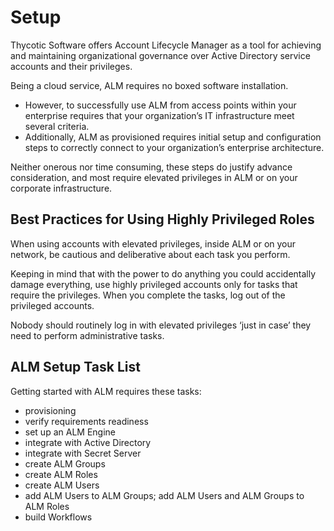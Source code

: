 ﻿[title]: # (Setup)
[tags]: # (Account Lifecycle Manager,ALM,Active Directory,)
[priority]: # (5000)

# Setup

Thycotic Software offers Account Lifecycle Manager as a tool for achieving and maintaining organizational governance over Active Directory service accounts and their privileges.

Being a cloud service, ALM requires no boxed software installation.

* However, to successfully use ALM from access points within your enterprise requires that your organization’s IT infrastructure meet several criteria.
* Additionally, ALM as provisioned requires initial setup and configuration steps to correctly connect to your organization’s enterprise architecture.

Neither onerous nor time consuming, these steps do justify advance consideration, and most require elevated privileges in ALM or on your corporate infrastructure.

## Best Practices for Using Highly Privileged Roles

When using accounts with elevated privileges, inside ALM or on your network, be cautious and deliberative about each task you perform.

Keeping in mind that with the power to do anything you could accidentally damage everything, use highly privileged accounts only for tasks that require the privileges. When you complete the tasks, log out of the privileged accounts.

Nobody should routinely log in with elevated privileges ‘just in case’ they need to perform administrative tasks.

## ALM Setup Task List

Getting started with ALM requires these tasks:

* provisioning
* verify requirements readiness
* set up an ALM Engine
* integrate with Active Directory
* integrate with Secret Server
* create ALM Groups
* create ALM Roles
* create ALM Users
* add ALM Users to ALM Groups; add ALM Users and ALM Groups to ALM Roles
* build Workflows
